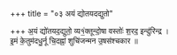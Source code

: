 +++
title = "०३ अयं द्योतयदद्युतो"

+++
अ॒यं द्यो॑तयद॒द्युतो॒ व्य१॒॑क्तून्दो॒षा वस्तोः॑ श॒रद॒ इन्दु॑रिन्द्र ।  
इ॒मं के॒तुम॑दधु॒र्नू चि॒दह्नां॒ शुचि॑जन्मन उ॒षस॑श्चकार ॥